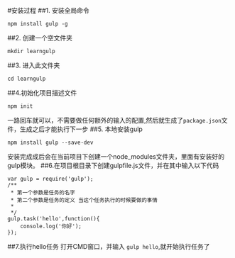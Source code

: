 #安装过程
##1. 安装全局命令
```
npm install gulp -g
```
##2. 创建一个空文件夹
```
mkdir learngulp
```
##3. 进入此文件夹
```
cd learngulp
```
##4.初始化项目描述文件
```
npm init
```
一路回车就可以，不需要做任何额外的输入的配置,然后就生成了`package.json`文件，生成之后才能执行下一步
##5. 本地安装gulp
```
npm install gulp --save-dev
```
安装完成成后会在当前项目下创建一个node_modules文件夹，里面有安装好的gulp模块。
##6.在项目根目录下创建gulpfile.js文件，并在其中输入以下代码
```
var gulp = require('gulp');
/**
 * 第一个参数是任务的名字
 * 第二个参数是任务的定义 当这个任务执行的时候要做的事情
 *
 */
gulp.task('hello',function(){
    console.log('你好');
});
```
##7.执行hello任务
打开CMD窗口，并输入 `gulp hello`,就开始执行任务了

